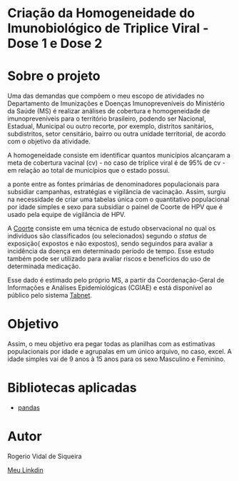 # Criação da Homogeneidade do Imunobiológico de Triplice Viral - Dose 1 e Dose 2 

# Sobre o projeto

Uma das demandas que compõem o meu escopo de atividades no Departamento de Imunizações e Doenças Imunopreveníveis do Ministério da Saúde (MS) é realizar análises de cobertura e homogeneidade de imunopreveníveis para o território brasileiro, podendo ser Nacional, Estadual, Municipal ou outro recorte, por exemplo, distritos sanitários, subdistritos, setor censitário, bairro ou outra unidade territorial, de acordo com o objetivo da atividade. 

A homogeneidade consiste em identificar quantos municípios alcançaram a meta de cobertura vacinal (cv) - no caso de tríplice viral é de 95% de cv - em relação ao total de municípios que o estado possui. 

a ponte entre as fontes primárias de denominadores populacionais para subsidiar campanhas, estratégias e vigilância de vacinação. Assim, surgiu na necessidade de criar uma tabelas única com o quantitativo populacional por idade simples e sexo para subsidiar o painel de Coorte de HPV que é usado pela equipe de vigilância de HPV. 

A [Coorte](http://files.bvs.br/upload/S/0100-7254/2015/v43n3/a5116.pdf) consiste em uma técnica de estudo observacional no qual os indivíduos são classificados (ou selecionados) segundo o *status* de exposição( expostos e não expostos), sendo seguindos para avaliar a incidência da doença em determinado período de tempo. Esse estudo também pode ser utilizado para avaliar riscos e benefícios do uso de determinada medicação.

Esse dado é estimado pelo próprio MS, a partir da Coordenação-Geral de Informações e Análises Epidemiológicas (CGIAE) e está disponível ao público pelo sistema [Tabnet](http://tabnet.datasus.gov.br/cgi/deftohtm.exe?ibge/cnv/popsvsbr.def).

# Objetivo

Assim, o meu objetivo era pegar todas as planilhas com as estimativas populacionais por idade e agrupalas em um único arquivo, no caso, excel. A idade simples vai de 9 anos à 15 anos para os sexo Masculino e Feminino. 

# Bibliotecas aplicadas
- [pandas](https://pandas.pydata.org/)

# Autor
Rogerio Vidal de Siqueira

<a href="https://www.linkedin.com/in/rogerio-vidal-de-siqueira-9478aa136/" target="_blank" rel="noopener noreferrer">Meu Linkdin</a>

